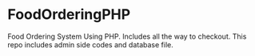 # FoodOrderingPHP
Food Ordering System Using PHP. Includes all the way to checkout. This repo includes admin side codes and database file.

